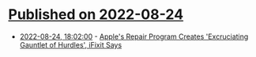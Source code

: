 # [Published on 2022-08-24](index.md)

* [2022-08-24, 18:02:00](https://apple.slashdot.org/story/22/08/24/1737223/apples-repair-program-creates-excruciating-gauntlet-of-hurdles-ifixit-says?utm_source=rss1.0mainlinkanon&utm_medium=feed) - [Apple's Repair Program Creates 'Excruciating Gauntlet of Hurdles', iFixit Says](https://apple.slashdot.org/story/22/08/24/1737223/apples-repair-program-creates-excruciating-gauntlet-of-hurdles-ifixit-says?utm_source=rss1.0mainlinkanon&utm_medium=feed)
